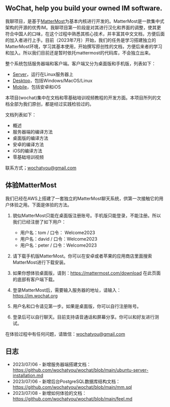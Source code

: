 ## WoChat, help you build your owned IM software.

我聊项目，是基于[MatterMost](https://mattermost.com)为基本内核进行开发的。MatterMost是一款集中式架构的开源的优秀IM。我聊项目第一阶段是对其进行汉化和界面的调整，使其更符合中国人的口味，在这个过程中熟悉其核心技术，并丰富其中文文档，方便后面的加入者进行上手。目前（2023年7月）开始，我们的任务是学习搭建独立的MatterMost环境，学习其基本使用，开始撰写原创性的文档，方便后来者的学习和加入。所以我们目前还是暂时依托mattermost的代码库，不会独立出来。

整个系统包括服务器端和客户端。客户端又分为桌面版和手机版，列表如下：
 - [Server](https://github.com/mattermost/mattermost)，运行在Linux服务器上
 - [Desktop](https://github.com/mattermost/desktop)，包括Windows/MacOS/Linux
 - [Mobile](https://github.com/mattermost/mattermost-mobile)，包括安卓和iOS


本项目(wochat)集中在文档和零基础培训视频教程的开发方面。本项目所列的文档全部为我们原创，都是经过实践检验过的。

文档列表如下：
- 概述
- 服务器端的编译方法
- 桌面版的编译方法
- 安卓的编译方法
- iOS的编译方法
- 零基础培训视频

联系方式；wochatyou@gmail.com

## 体验MatterMost

我们已经在AWS上搭建了一套独立的MatterMost聊天系统，供第一次接触它的用户体验之用。下面是体验的方法。

1. 貌似MatterMost只能在桌面版注册账号。手机版只能登录，不能注册。所以我们已经注册了如下用户：
   * 用户名：tom / 口令： Welcome2023
   * 用户名：david / 口令：Welcome2023
   * 用户名：peter / 口令：Welcome2023

2. 请下载手机版MatterMost。你可以在安卓或者苹果的应用商店里面搜索MatterMost进行下载安装。
3. 如果你想体验桌面版，请到：https://mattermost.com/download 在此页面的底部有客户端下载。
4. 登录MatterMost后，需要输入服务器的地址，请输入： https://im.wochat.org
5. 用户名和口令请见第一步。如果是桌面版，你可以自行注册账号。
6. 登录后可以自行聊天。目前支持语音通话和屏幕分享。你可以和好友进行测试。

在体验过程中有任何问题，请致信：wochatyou@gmail.com

##  日志
- 2023/07/06 - 新增服务器端搭建文档： https://github.com/wochatyou/wochat/blob/main/ubuntu-server-installation.md
- 2023/07/06 - 新增后台PostgreSQL数据库结构文档： https://github.com/wochatyou/wochat/blob/main/mm.sql
- 2023/07/08 - 新增如何体验的文档： https://github.com/wochatyou/wochat/blob/main/feel.md


  
  
